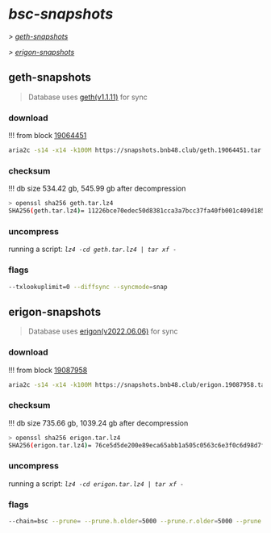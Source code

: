# *bsc-snapshots*


*\> [geth-snapshots](#geth-snapshots)*

*\> [erigon-snapshots](#erigon-snapshots)*


## geth-snapshots


> Database uses [geth(v1.1.11)](https://github.com/bnb-chain/bsc/releases/tag/v1.1.11) for sync


### download

<!-- begin_geth -->

!!! from block [19064451](https://bscscan.com/block/19064451)
```bash
aria2c -s14 -x14 -k100M https://snapshots.bnb48.club/geth.19064451.tar.lz4 -o geth.tar.lz4
```


### checksum


!!! db size 534.42 gb, 545.99 gb after decompression
```bash
> openssl sha256 geth.tar.lz4
SHA256(geth.tar.lz4)= 11226bce70edec50d8381cca3a7bcc37fa40fb001c409d185ea62098471be172
```

<!-- end_geth -->

### uncompress


running a script: _`lz4 -cd geth.tar.lz4 | tar xf -`_


### flags


```bash
--txlookuplimit=0 --diffsync --syncmode=snap
```


## erigon-snapshots


> Database uses [erigon(v2022.06.06)](https://github.com/ledgerwatch/erigon/releases/tag/v2022.06.06) for sync


### download

<!-- begin_erigon -->

!!! from block [19087958](https://bscscan.com/block/19087958)
```bash
aria2c -s14 -x14 -k100M https://snapshots.bnb48.club/erigon.19087958.tar.lz4 -o erigon.tar.lz4
```


### checksum


!!! db size 735.66 gb, 1039.24 gb after decompression
```bash
> openssl sha256 erigon.tar.lz4
SHA256(erigon.tar.lz4)= 76ce5d5de200e89eca65abb1a505c0563c6e3f0c6d98d7f91e53345f735e7094
```

<!-- end_erigon -->

### uncompress


running a script: _`lz4 -cd erigon.tar.lz4 | tar xf -`_


### flags


```bash
--chain=bsc --prune= --prune.h.older=5000 --prune.r.older=5000 --prune.t.older=5000 --prune.c.older=5000 --db.pagesize=16k
```

